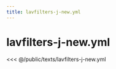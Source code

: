 ```yaml
---
title: lavfilters-j-new.yml
---
```


# lavfilters-j-new.yml

<script setup>
import DownloadButton from '@components/DownloadButton.vue'
</script>

<DownloadButton filePath="texts/lavfilters-j-new.yml" />

<<< @/public/texts/lavfilters-j-new.yml
